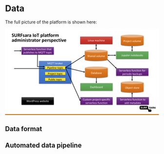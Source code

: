 # Data

The full picture of the platform is shown here:

![Platform overview](images/sketch-admin.png)

## Data format

## Automated data pipeline
